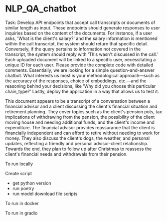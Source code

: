 # NLP_QA_chatbot



Task:
Develop API endpoints that accept call transcripts or documents of similar length as input. These endpoints should generate responses to user inquiries based on the content of the documents. For instance, if a user asks, 'What is the client's salary?' and the salary information is mentioned within the call transcript, the system should return that specific detail. Conversely, if the query pertains to information not covered in the transcript, the system should reply with 'This wasn't discussed in the call.' Each uploaded document will be linked to a specific user, necessitating a unique ID for each user. Please provide the complete code with detailed comments. Essentially, we are looking for a simple question-and-answer chatbot. What interests us most is your methodological approach—such as the accuracy of the responses, choice of embeddings, etc.—and the reasoning behind your decisions, like 'Why did you choose this particular chain_type?' Lastly, deploy the application in a way that allows us to test it.




This document appears to be a transcript of a conversation between a financial advisor and a client discussing the client's financial situation and retirement planning. They cover topics such as the client's pension pots, tax implications of withdrawing from the pension, the possibility of the client moving house and needing additional funds, and the client's income and expenditure. The financial advisor provides reassurance that the client is financially independent and can afford to retire without needing to work for money. They also discuss the client's dogs, the weather, and personal updates, reflecting a friendly and personal advisor-client relationship. Towards the end, they plan to follow up after Christmas to reassess the client's financial needs and withdrawals from their pension.


To run locally

Create script
- get python version
- run poetry
- run model download file scripts


To run in docker

To run in gradio
